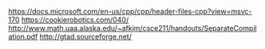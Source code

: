 https://docs.microsoft.com/en-us/cpp/cpp/header-files-cpp?view=msvc-170
https://cookierobotics.com/040/
http://www.math.uaa.alaska.edu/~afkjm/csce211/handouts/SeparateCompilation.pdf
http://gtad.sourceforge.net/
